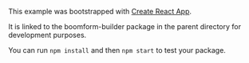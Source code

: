 This example was bootstrapped with [Create React App](https://github.com/facebook/create-react-app).

It is linked to the boomform-builder package in the parent directory for development purposes.

You can run `npm install` and then `npm start` to test your package.
